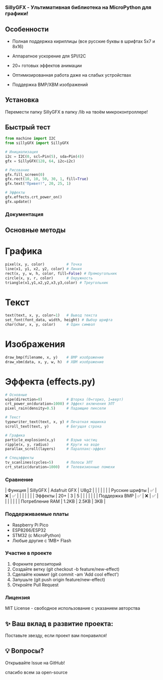 ### SillyGFX - Ультимативная библиотека на MicroPython для графики!


## Особенности
- Полная поддержка кириллицы (все русские буквы в шрифтах 5x7 и 8x16)

- Аппаратное ускорение для SPI/I2C

- 20+ готовых эффектов анимации

- Оптимизированная работа даже на слабых устройствах

- Поддержка BMP/XBM изображений

## Установка
Перемести папку SillyGFX в папку /lib на твоём микроконтроллере!

## Быстрый тест
```python
from machine import I2C
from sillyGFX import SillyGFX

# Инициализация
i2c = I2C(0, scl=Pin(5), sda=Pin(4))
gfx = SillyGFX(128, 64, i2c=i2c)

# Рисование
gfx.fill_screen(0)
gfx.rect(10, 10, 50, 30, 1, fill=True)
gfx.text("Привет!", 20, 25, 1)

# Эффекты
gfx.effects.crt_power_on()
gfx.update()
```

### Документация
## Основные методы
# Графика
```python
pixel(x, y, color)          # Точка
line(x1, y1, x2, y2, color) # Линия
rect(x, y, w, h, color, fill=False) # Прямоугольник
circle(x, y, r, color)      # Окружность
triangle(x1,y1,x2,y2,x3,y3,color) # Треугольник
```
# Текст
```python
text(text, x, y, color=1)   # Вывод текста
set_font(font_data, width, height) # Выбор шрифта
char(char, x, y, color)     # Один символ
```
# Изображения
```python
draw_bmp(filename, x, y)    # BMP изображение
draw_xbm(data, x, y, w, h)  # XBM изображение
```
# Эффекта (effects.py)
```python
# Основные
wipe(direction=0)           # Шторка (0=гориз, 1=верт)
crt_power_on(duration=1000) # Эффект включения ЭЛТ
pixel_rain(density=0.5)     # Падающие пиксели

# Текст
typewriter_text(text, x, y) # Печатная машинка
scroll_text(text, y)        # Бегущая строка

# Графика
particle_explosion(x,y)     # Взрыв частиц
ripple(x, y, radius)        # Круги на воде
parallax_scroll(layers)     # Параллакс-эффект

# Спецэффекты
tv_scanlines(cycles=5)      # Полосы ЭЛТ
crt_static(duration=1000)   # Телевизионные помехи
```

### Сравнение

| Функция |	SillyGFX | Adafruit GFX | U8g2 |
|         |          |              |      |
| Русские шрифты | ✅ | ❌ | ✅ |
|         |          |              |      |
| Эффекты |	20+ |	3	| 5 |
|         |          |              |      |
| Поддержка BMP |	✅ |	❌ |	✅ |
|         |          |              |      |
| Потребление RAM |	1.2KB |	2.5KB |	3KB |

### Поддерживаемые платы
- Raspberry Pi Pico
- ESP8266/ESP32
- STM32 (с MicroPython)
- Любые другие с 1MB+ Flash

### Участие в проекте
1. Форкните репозиторий
2. Создайте ветку (git checkout -b feature/new-effect)
3. Сделайте коммит (git commit -am 'Add cool effect')
4. Запушьте (git push origin feature/new-effect)
5. Откройте Pull Request

### Лицензия
MIT License - свободное использование с указанием авторства

## ✨ Ваш вклад в развитие проекта:
Поставьте звезду, если проект вам понравился!

## 💡 Вопросы? 
Открывайте Issue на GitHub!

спасибо всем за open-source
